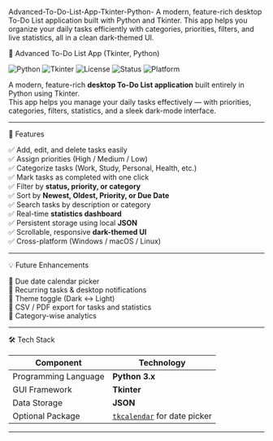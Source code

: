 Advanced-To-Do-List-App-Tkinter-Python-
A modern, feature-rich desktop To-Do List application built with Python and Tkinter. This app helps you organize your daily tasks efficiently with categories, priorities, filters, and live statistics, all in a clean dark-themed UI.

 📝 Advanced To-Do List App (Tkinter, Python)

![Python](https://img.shields.io/badge/Python-3.x-blue?logo=python)
![Tkinter](https://img.shields.io/badge/GUI-Tkinter-darkgreen)
![License](https://img.shields.io/badge/License-MIT-yellow.svg)
![Status](https://img.shields.io/badge/Status-Stable-brightgreen)
![Platform](https://img.shields.io/badge/Platform-Windows%20%7C%20Linux%20%7C%20Mac-lightgrey)

A modern, feature-rich **desktop To-Do List application** built entirely in Python using Tkinter.  
This app helps you manage your daily tasks effectively — with priorities, categories, filters, statistics, and a sleek dark-mode interface.

---

 🚀 Features

✅ Add, edit, and delete tasks easily  
✅ Assign priorities (High / Medium / Low)  
✅ Categorize tasks (Work, Study, Personal, Health, etc.)  
✅ Mark tasks as completed with one click  
✅ Filter by **status, priority, or category**  
✅ Sort by **Newest, Oldest, Priority, or Due Date**  
✅ Search tasks by description or category  
✅ Real-time **statistics dashboard**  
✅ Persistent storage using local **JSON**  
✅ Scrollable, responsive **dark-themed UI**  
✅ Cross-platform (Windows / macOS / Linux)  

---

 💡 Future Enhancements

🔹 Due date calendar picker  
🔹 Recurring tasks & desktop notifications  
🔹 Theme toggle (Dark ↔ Light)  
🔹 CSV / PDF export for tasks and statistics  
🔹 Category-wise analytics  

---

 🛠️ Tech Stack

| Component | Technology |
|------------|-------------|
| Programming Language | **Python 3.x** |
| GUI Framework | **Tkinter** |
| Data Storage | **JSON** |
| Optional Package | [`tkcalendar`](https://pypi.org/project/tkcalendar/) for date picker |

---



